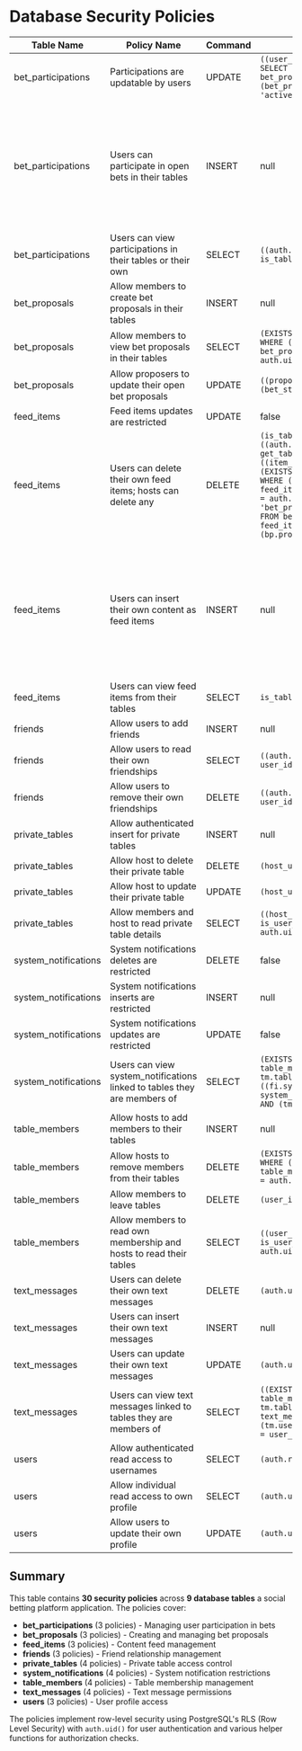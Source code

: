 # Database Security Policies

| Table Name | Policy Name | Command | Using Expression | Check Expression |
|------------|-------------|---------|------------------|------------------|
| bet_participations | Participations are updatable by users | UPDATE | `((user_id = auth.uid()) AND (bet_id IN ( SELECT bet_proposals.bet_id FROM bet_proposals WHERE (bet_proposals.bet_status = 'active'::text))))` | null |
| bet_participations | Users can participate in open bets in their tables | INSERT | null | `((auth.uid() = user_id) AND (EXISTS ( SELECT 1 FROM table_members tm WHERE ((tm.table_id = bet_participations.table_id) AND (tm.user_id = auth.uid())))) AND (EXISTS ( SELECT 1 FROM bet_proposals bp WHERE ((bp.bet_id = bet_participations.bet_id) AND (bp.table_id = bet_participations.table_id) AND (bp.bet_status = 'active'::text) AND (EXTRACT(epoch FROM (now() - bp.proposal_time)) < (bp.time_limit_seconds)::numeric)))))` |
| bet_participations | Users can view participations in their tables or their own | SELECT | `((auth.uid() = user_id) OR is_table_member(table_id, auth.uid()))` | null |
| bet_proposals | Allow members to create bet proposals in their tables | INSERT | null | `((proposer_user_id = auth.uid()) AND (EXISTS ( SELECT 1 FROM table_members tm WHERE ((tm.table_id = bet_proposals.table_id) AND (tm.user_id = auth.uid())))))` |
| bet_proposals | Allow members to view bet proposals in their tables | SELECT | `(EXISTS ( SELECT 1 FROM table_members tm WHERE ((tm.table_id = bet_proposals.table_id) AND (tm.user_id = auth.uid()))))` | null |
| bet_proposals | Allow proposers to update their open bet proposals | UPDATE | `((proposer_user_id = auth.uid()) AND (bet_status = 'Active::text'::text))` | `(proposer_user_id = auth.uid())` |
| feed_items | Feed items updates are restricted | UPDATE | false | null |
| feed_items | Users can delete their own feed items; hosts can delete any | DELETE | `(is_table_member(table_id, auth.uid()) AND ((auth.uid() = get_table_host_user_id(table_id)) OR ((item_type = 'text_message'::text) AND (EXISTS ( SELECT 1 FROM text_messages txt WHERE ((txt.text_message_id = feed_items.text_message_id) AND (txt.user_id = auth.uid()))))) OR ((item_type = 'bet_proposal'::text) AND (EXISTS ( SELECT 1 FROM bet_proposals bp WHERE ((bp.bet_id = feed_items.bet_proposal_id) AND (bp.proposer_user_id = auth.uid())))))))` | null |
| feed_items | Users can insert their own content as feed items | INSERT | null | `(is_table_member(table_id, auth.uid()) AND (((item_type = 'text_message'::text) AND (text_message_id IS NOT NULL) AND (EXISTS ( SELECT 1 FROM text_messages txt WHERE ((txt.text_message_id = feed_items.text_message_id) AND (txt.user_id = auth.uid()))))) OR ((item_type = 'bet_proposal'::text) AND (bet_proposal_id IS NOT NULL) AND (EXISTS ( SELECT 1 FROM bet_proposals bp WHERE ((bp.bet_id = feed_items.bet_proposal_id) AND (bp.proposer_user_id = auth.uid())))))))` |
| feed_items | Users can view feed items from their tables | SELECT | `is_table_member(table_id, auth.uid())` | null |
| friends | Allow users to add friends | INSERT | null | `((auth.uid() = user_id1) AND (user_id1 <> user_id2))` |
| friends | Allow users to read their own friendships | SELECT | `((auth.uid() = user_id1) OR (auth.uid() = user_id2))` | null |
| friends | Allow users to remove their own friendships | DELETE | `((auth.uid() = user_id1) OR (auth.uid() = user_id2))` | null |
| private_tables | Allow authenticated insert for private tables | INSERT | null | `(host_user_id = auth.uid())` |
| private_tables | Allow host to delete their private table | DELETE | `(host_user_id = auth.uid())` | null |
| private_tables | Allow host to update their private table | UPDATE | `(host_user_id = auth.uid())` | `(host_user_id = auth.uid())` |
| private_tables | Allow members and host to read private table details | SELECT | `((host_user_id = auth.uid()) OR is_user_member_of_table(table_id, auth.uid()))` | null |
| system_notifications | System notifications deletes are restricted | DELETE | false | null |
| system_notifications | System notifications inserts are restricted | INSERT | null | false |
| system_notifications | System notifications updates are restricted | UPDATE | false | null |
| system_notifications | Users can view system_notifications linked to tables they are members of | SELECT | `(EXISTS ( SELECT 1 FROM (feed_items fi JOIN table_members tm ON ((fi.table_id = tm.table_id))) WHERE ((fi.system_notification_id = system_notifications.system_notification_id) AND (tm.user_id = auth.uid()))))` | null |
| table_members | Allow hosts to add members to their tables | INSERT | null | `is_user_host_of_table(table_id, auth.uid())` |
| table_members | Allow hosts to remove members from their tables | DELETE | `(EXISTS ( SELECT 1 FROM private_tables pt WHERE ((pt.table_id = table_members.table_id) AND (pt.host_user_id = auth.uid()))))` | null |
| table_members | Allow members to leave tables | DELETE | `(user_id = auth.uid())` | null |
| table_members | Allow members to read own membership and hosts to read their tables | SELECT | `((user_id = auth.uid()) OR is_user_member_of_table(table_id, auth.uid()))` | null |
| text_messages | Users can delete their own text messages | DELETE | `(auth.uid() = user_id)` | null |
| text_messages | Users can insert their own text messages | INSERT | null | `(auth.uid() = user_id)` |
| text_messages | Users can update their own text messages | UPDATE | `(auth.uid() = user_id)` | `(auth.uid() = user_id)` |
| text_messages | Users can view text messages linked to tables they are members of | SELECT | `((EXISTS ( SELECT 1 FROM (feed_items fi JOIN table_members tm ON ((fi.table_id = tm.table_id))) WHERE ((fi.text_message_id = text_messages.text_message_id) AND (tm.user_id = auth.uid())))) OR (auth.uid() = user_id))` | null |
| users | Allow authenticated read access to usernames | SELECT | `(auth.role() = 'authenticated'::text)` | null |
| users | Allow individual read access to own profile | SELECT | `(auth.uid() = user_id)` | null |
| users | Allow users to update their own profile | UPDATE | `(auth.uid() = user_id)` | `(auth.uid() = user_id)` |

## Summary

This table contains **30 security policies** across **9 database tables**  a social betting platform application. The policies cover:

- **bet_participations** (3 policies) - Managing user participation in bets
- **bet_proposals** (3 policies) - Creating and managing bet proposals
- **feed_items** (3 policies) - Content feed management
- **friends** (3 policies) - Friend relationship management
- **private_tables** (4 policies) - Private table access control
- **system_notifications** (4 policies) - System notification restrictions
- **table_members** (4 policies) - Table membership management
- **text_messages** (4 policies) - Text message permissions
- **users** (3 policies) - User profile access

The policies implement row-level security using PostgreSQL's RLS (Row Level Security) with `auth.uid()` for user authentication and various helper functions for authorization checks.